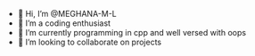 - 👋 Hi, I’m @MEGHANA-M-L
- 👀 I’m a coding enthusiast
- 🌱 I’m currently programming in cpp and well versed with oops 
- 💞️ I’m looking to collaborate on  projects


<!---
MEGHANA-M-L/MEGHANA-M-L is a ✨ special ✨ repository because its `README.md` (this file) appears on your GitHub profile.
You can click the Preview link to take a look at your changes.
--->
